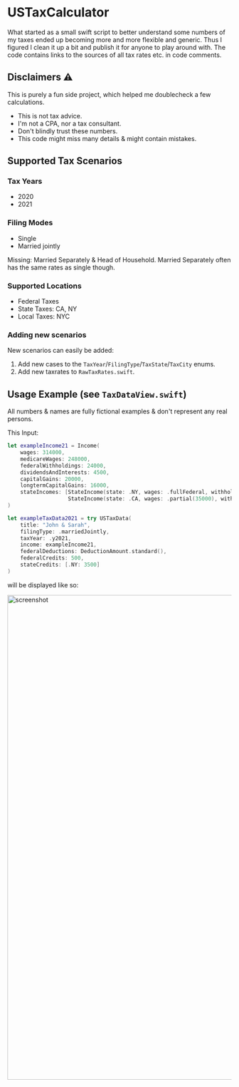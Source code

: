 # USTaxCalculator

What started as a small swift script to better understand some numbers of my taxes ended up becoming more and more flexible and generic. Thus I figured I clean it up a bit and publish it for anyone to play around with. The code contains links to the sources of all tax rates etc. in code comments.

## Disclaimers ⚠️ 

This is purely a fun side project, which helped me doublecheck a few calculations.

- This is not tax advice.
- I'm not a CPA, nor a tax consultant.
- Don't blindly trust these numbers.
- This code might miss many details & might contain mistakes.

## Supported Tax Scenarios

### Tax Years

- 2020
- 2021

### Filing Modes

- Single
- Married jointly

Missing: Married Separately & Head of Household. Married Separately often has the same rates as single though.

### Supported Locations

- Federal Taxes
- State Taxes: CA, NY
- Local Taxes: NYC

### Adding new scenarios

New scenarios can easily be added:

1) Add new cases to the `TaxYear`/`FilingType`/`TaxState`/`TaxCity` enums.
2) Add new taxrates to `RawTaxRates.swift`.

## Usage Example (see `TaxDataView.swift`)

All numbers & names are fully fictional examples & don't represent any real persons.

This Input:

```swift
let exampleIncome21 = Income(
    wages: 314000,
    medicareWages: 248000,
    federalWithholdings: 24000,
    dividendsAndInterests: 4500,
    capitalGains: 20000,
    longtermCapitalGains: 16000,
    stateIncomes: [StateIncome(state: .NY, wages: .fullFederal, withholdings: 12000, localTax: .city(.NYC)),
                   StateIncome(state: .CA, wages: .partial(35000), withholdings: 2500)]
)

let exampleTaxData2021 = try USTaxData(
    title: "John & Sarah",
    filingType: .marriedJointly,
    taxYear: .y2021,
    income: exampleIncome21,
    federalDeductions: DeductionAmount.standard(),
    federalCredits: 500,
    stateCredits: [.NY: 3500]
)
```

will be displayed like so:

<img width="1088" alt="screenshot" src="https://user-images.githubusercontent.com/807039/167285855-40f1645c-d45a-44dd-9a59-28d6c621804f.png">


